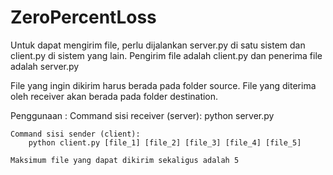 # ZeroPercentLoss

Untuk dapat mengirim file, perlu dijalankan server.py di satu sistem dan
client.py di sistem yang lain. Pengirim file adalah client.py dan
penerima file adalah server.py

File yang ingin dikirim harus berada pada folder source.
File yang diterima oleh receiver akan berada pada folder destination.

Penggunaan :
    Command sisi receiver (server):
        python server.py

    Command sisi sender (client):
        python client.py [file_1] [file_2] [file_3] [file_4] [file_5]

    Maksimum file yang dapat dikirim sekaligus adalah 5
